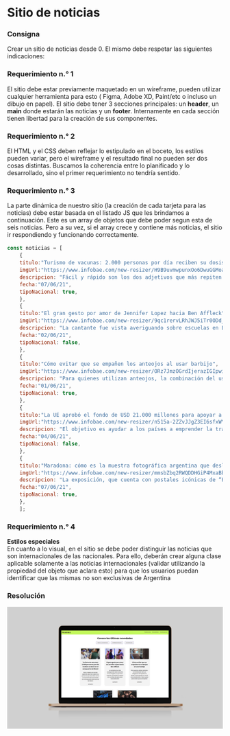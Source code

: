 
# Sitio de noticias

### Consigna
Crear un sitio de noticias desde 0. El mismo debe respetar las siguientes indicaciones:

### Requerimiento n.° 1
El sitio debe estar previamente maquetado en un wireframe, pueden utilizar cualquier herramienta para esto ( Figma, Adobe XD, Paint/etc o incluso un dibujo en papel). El sitio debe tener 3 secciones principales: un **header**, un **main** donde estarán las noticias y un **footer**. Internamente en cada sección tienen libertad para la creación de sus componentes. 

### Requerimiento n.° 2
El HTML y el CSS deben reflejar lo estipulado en el boceto, los estilos pueden variar, pero el
wireframe y el resultado final no pueden ser dos cosas distintas. Buscamos la coherencia
entre lo planificado y lo desarrollado, sino el primer requerimiento no tendría sentido.

### Requerimiento n.° 3
La parte dinámica de nuestro sitio (la creación de cada tarjeta para las noticias) debe estar
basada en el listado JS que les brindamos a continuación. Este es un array de objetos que
debe poder segun esta de seis noticias. Pero a su vez, si el array crece y contiene más
noticias, el sitio ir respondiendo y funcionando correctamente.

```js
const noticias = [
    {
    titulo:"Turismo de vacunas: 2.000 personas por día reciben su dosis en el aeropuerto de Miami",
    imgUrl:"https://www.infobae.com/new-resizer/H9B9uvmwpunxOo6DwuGGMoaVGiE=/265x149/ filters:format(jpg):quality(85)/cloudfront-us-east-1.images.arcpublishing.com/infobae/YXOQB3X5SZ2HPD2SWP2HOCBDZA.jpg",
    descripcion: "Fácil y rápido son los dos adjetivos que más repiten las personas que describen cómo es el proceso de vacunación en el aeropuerto internacional de Miami. En su mayoría son turistas internacionales quienes se inoculan al día en la clínica instalada en la terminal aérea",
    fecha:"07/06/21",
    tipoNacional: true,
    },
    {
    titulo:"El gran gesto por amor de Jennifer Lopez hacia Ben Affleck",
    imgUrl:"https://www.infobae.com/new-resizer/9qc1rervLRhJWJ5iTr0ODd_ctMM=/768x432/filters:format(jpg):quality(85)/cloudfront-us-east-1.images.arcpublishing.com/infobae/MSQDSQCH7NDAFLLCXFS7IO2PFU.jpg",
    descripcion: "La cantante fue vista averiguando sobre escuelas en Los Ángeles, lo que hace suponer que podría mudarse con sus hijos allí para estar cerca del actor",
    fecha:"02/06/21",
    tipoNacional: false,
    },
    {
    titulo:"Cómo evitar que se empañen los anteojos al usar barbijo",
    imgUrl:"https://www.infobae.com/new-resizer/ORz7JmzOGrdIjerazIGIpwiqOHk=/768x432/filters:format(jpg):quality(85)/cloudfront-us-east-1.images.arcpublishing.com/infobae/QVRO3YNJMNGNFP773UOWZYM3FU.jpg",
    descripcion: "Para quienes utilizan anteojos, la combinación del uso obligatorio de tapabocas desde el año pasado se volvió una complicación. Paso a paso para evitar que se empañen",
    fecha:"01/06/21",
    tipoNacional: true,
    },
    {
    titulo:"La UE aprobó el fondo de USD 21.000 millones para apoyar a las regiones más afectadas por la transición verde",
    imgUrl:"https://www.infobae.com/new-resizer/n515a-2ZZvJJgZ3EI6sfxWYm5Lg=/768x432/filters:format(jpg):quality(85)/cloudfront-us-east-1.images.arcpublishing.com/infobae/UEEVG5ND43BTLP5RTK3V62NISM.jpg",
    descripcion: "El objetivo es ayudar a los países a emprender la transición ecológica en su camino hacia una economía libre de emisiones de gases de efecto invernadero a mitad de siglo",
    fecha:"04/06/21",
    tipoNacional: false,
    },
    {
    titulo:"Maradona: cómo es la muestra fotográfica argentina que deslumbra a todos en Serbia",
    imgUrl:"https://www.infobae.com/new-resizer/mmsbZbq2RWQDDHGiP4MxaBbK6RQ=/768x432/filters:format(jpg):quality(85)/cloudfront-us-east-1.images.arcpublishing.com/infobae/TM2UEM7JNZE4JH2SXGPPGPTTOQ.jpg",
    descripcion: "La exposición, que cuenta con postales icónicas de “El Diez” que capturaron los fotógrafos de la agencia de noticias Télam, es uno de los hitos del festival Mes de la Fotografía de Belgrado",
    fecha:"07/06/21",
    tipoNacional: true,
    },
    ];

```

### Requerimiento n.° 4
**Estilos especiales**  
En cuanto a lo visual, en el sitio se debe poder distinguir las noticias que son
internacionales de las nacionales. Para ello, deberán crear alguna clase aplicable solamente
a las noticias internacionales (validar utilizando la propiedad del objeto que aclara esto)
para que los usuarios puedan identificar que las mismas no son exclusivas de Argentina

### Resolución
![Preview](https://github.com/soymilidev/FE-II/blob/main/C08/C08-Mesa/img/img-noticias.png)